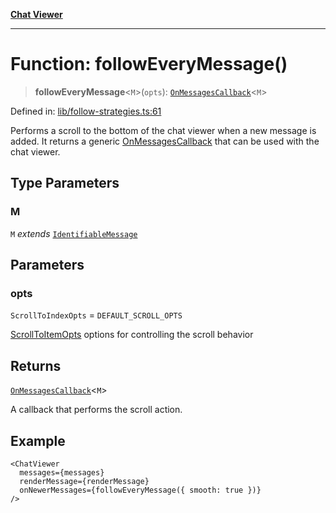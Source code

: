 [**Chat Viewer**](../README.md)

***

# Function: followEveryMessage()

> **followEveryMessage**\<`M`\>(`opts`): [`OnMessagesCallback`](../type-aliases/OnMessagesCallback.md)\<`M`\>

Defined in: [lib/follow-strategies.ts:61](https://github.com/wix-incubator/chat-viewer/blob/83481c9b59373be99cbdd28a40e5ba8a4798e38a/lib/follow-strategies.ts#L61)

Performs a scroll to the bottom of the chat viewer when a new message is added.
It returns a generic [OnMessagesCallback](../type-aliases/OnMessagesCallback.md) that can be used with the chat viewer.

## Type Parameters

### M

`M` *extends* [`IdentifiableMessage`](../type-aliases/IdentifiableMessage.md)

## Parameters

### opts

`ScrollToIndexOpts` = `DEFAULT_SCROLL_OPTS`

[ScrollToItemOpts](../interfaces/ScrollToItemOpts.md) options for controlling the scroll behavior

## Returns

[`OnMessagesCallback`](../type-aliases/OnMessagesCallback.md)\<`M`\>

A callback that performs the scroll action.

## Example

```tsx
<ChatViewer
  messages={messages}
  renderMessage={renderMessage}
  onNewerMessages={followEveryMessage({ smooth: true })}
/>
```

